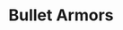 --- 
title: "Bullet Armors"
publishdate: "2019-8-17T16:48:46+02:00"
src: "https://365manga.net/manga/bullet-armors"
image: "https://data.365manga.net/images/thumbnails/6517-bullet-armors.jpg"
description: "In this world there are mysterious machines known as TREMORS. The reason they came and who built them are still unknown.The most mysterious part of the tremors, however, would be their ability to continuously EVOLVE. And in this world a boy is on a journey looking for his missing father."
---